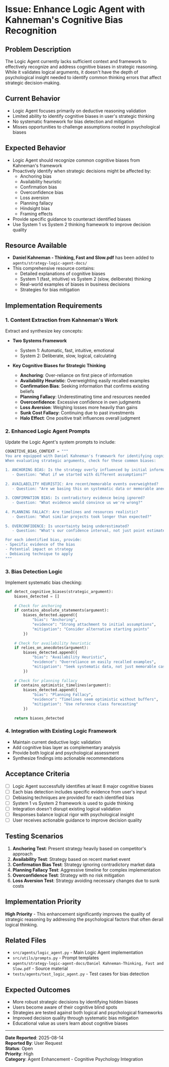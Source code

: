 # Issue: Enhance Logic Agent with Kahneman's Cognitive Bias Recognition

## Problem Description
The Logic Agent currently lacks sufficient context and framework to effectively recognize and address cognitive biases in strategic reasoning. While it validates logical arguments, it doesn't have the depth of psychological insight needed to identify common thinking errors that affect strategic decision-making.

## Current Behavior
- Logic Agent focuses primarily on deductive reasoning validation
- Limited ability to identify cognitive biases in user's strategic thinking
- No systematic framework for bias detection and mitigation
- Misses opportunities to challenge assumptions rooted in psychological biases

## Expected Behavior
- Logic Agent should recognize common cognitive biases from Kahneman's framework
- Proactively identify when strategic decisions might be affected by:
  - Anchoring bias
  - Availability heuristic
  - Confirmation bias
  - Overconfidence bias
  - Loss aversion
  - Planning fallacy
  - Hindsight bias
  - Framing effects
- Provide specific guidance to counteract identified biases
- Use System 1 vs System 2 thinking framework to improve decision quality

## Resource Available
- **Daniel Kahneman - Thinking, Fast and Slow.pdf** has been added to `agents/strategy-logic-agent-docs/`
- This comprehensive resource contains:
  - Detailed explanations of cognitive biases
  - System 1 (fast, intuitive) vs System 2 (slow, deliberate) thinking
  - Real-world examples of biases in business decisions
  - Strategies for bias mitigation

## Implementation Requirements

### 1. Content Extraction from Kahneman's Work
Extract and synthesize key concepts:
- **Two Systems Framework**
  - System 1: Automatic, fast, intuitive, emotional
  - System 2: Deliberate, slow, logical, calculating
  
- **Key Cognitive Biases for Strategic Thinking**
  - **Anchoring**: Over-reliance on first piece of information
  - **Availability Heuristic**: Overweighting easily recalled examples
  - **Confirmation Bias**: Seeking information that confirms existing beliefs
  - **Planning Fallacy**: Underestimating time and resources needed
  - **Overconfidence**: Excessive confidence in own judgments
  - **Loss Aversion**: Weighing losses more heavily than gains
  - **Sunk Cost Fallacy**: Continuing due to past investments
  - **Halo Effect**: One positive trait influences overall judgment

### 2. Enhanced Logic Agent Prompts
Update the Logic Agent's system prompts to include:

```python
COGNITIVE_BIAS_CONTEXT = """
You are equipped with Daniel Kahneman's framework for identifying cognitive biases.
When evaluating strategic arguments, check for these common biases:

1. ANCHORING BIAS: Is the strategy overly influenced by initial information?
   - Question: "What if we started with different assumptions?"
   
2. AVAILABILITY HEURISTIC: Are recent/memorable events overweighted?
   - Question: "Are we basing this on systematic data or memorable anecdotes?"
   
3. CONFIRMATION BIAS: Is contradictory evidence being ignored?
   - Question: "What evidence would convince us we're wrong?"
   
4. PLANNING FALLACY: Are timelines and resources realistic?
   - Question: "What similar projects took longer than expected?"
   
5. OVERCONFIDENCE: Is uncertainty being underestimated?
   - Question: "What's our confidence interval, not just point estimate?"

For each identified bias, provide:
- Specific evidence of the bias
- Potential impact on strategy
- Debiasing technique to apply
"""
```

### 3. Bias Detection Logic
Implement systematic bias checking:

```python
def detect_cognitive_biases(strategic_argument):
    biases_detected = []
    
    # Check for anchoring
    if contains_absolute_statements(argument):
        biases_detected.append({
            "bias": "Anchoring",
            "evidence": "Strong attachment to initial assumptions",
            "mitigation": "Consider alternative starting points"
        })
    
    # Check for availability heuristic
    if relies_on_anecdotes(argument):
        biases_detected.append({
            "bias": "Availability Heuristic",
            "evidence": "Overreliance on easily recalled examples",
            "mitigation": "Seek systematic data, not just memorable cases"
        })
    
    # Check for planning fallacy
    if contains_optimistic_timelines(argument):
        biases_detected.append({
            "bias": "Planning Fallacy",
            "evidence": "Timelines seem optimistic without buffers",
            "mitigation": "Use reference class forecasting"
        })
    
    return biases_detected
```

### 4. Integration with Existing Logic Framework
- Maintain current deductive logic validation
- Add cognitive bias layer as complementary analysis
- Provide both logical and psychological assessment
- Synthesize findings into actionable recommendations

## Acceptance Criteria
- [ ] Logic Agent successfully identifies at least 8 major cognitive biases
- [ ] Each bias detection includes specific evidence from user's input
- [ ] Debiasing techniques are provided for each identified bias
- [ ] System 1 vs System 2 framework is used to guide thinking
- [ ] Integration doesn't disrupt existing logical validation
- [ ] Responses balance logical rigor with psychological insight
- [ ] User receives actionable guidance to improve decision quality

## Testing Scenarios
1. **Anchoring Test**: Present strategy heavily based on competitor's approach
2. **Availability Test**: Strategy based on recent market event
3. **Confirmation Bias Test**: Strategy ignoring contradictory market data
4. **Planning Fallacy Test**: Aggressive timeline for complex implementation
5. **Overconfidence Test**: Strategy with no risk mitigation
6. **Loss Aversion Test**: Strategy avoiding necessary changes due to sunk costs

## Implementation Priority
**High Priority** - This enhancement significantly improves the quality of strategic reasoning by addressing the psychological factors that often derail logical thinking.

## Related Files
- `src/agents/logic_agent.py` - Main Logic Agent implementation
- `src/utils/prompts.py` - Prompt templates
- `agents/strategy-logic-agent-docs/Daniel Kahneman-Thinking, Fast and Slow.pdf` - Source material
- `tests/agents/test_logic_agent.py` - Test cases for bias detection

## Expected Outcomes
- More robust strategic decisions by identifying hidden biases
- Users become aware of their cognitive blind spots
- Strategies are tested against both logical and psychological frameworks
- Improved decision quality through systematic bias mitigation
- Educational value as users learn about cognitive biases

---
**Date Reported**: 2025-08-14  
**Reported By**: User Request  
**Status**: Open  
**Priority**: High  
**Category**: Agent Enhancement - Cognitive Psychology Integration